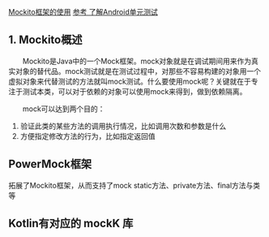 [Mockito框架的使用](https://blog.csdn.net/qq_17766199/article/details/78450007)
[参考 了解Android单元测试](https://juejin.im/post/5e153164f265da5d701ee34e#heading-15)

## 1. Mockito概述
&emsp;&emsp;Mockito是Java中的一个Mock框架。mock对象就是在调试期间用来作为真实对象的替代品。mock测试就是在测试过程中，对那些不容易构建的对象用一个虚拟对象来代替测试的方法就叫mock测试。什么要使用mock呢？关键就在于专注于测试本类，可以对于依赖的对象可以使用mock来得到，做到依赖隔离。

&emsp;&emsp;mock可以达到两个目的：
1. 验证此类的某些方法的调用执行情况，比如调用次数和参数是什么
2. 方便指定修改方法的行为，比如指定返回值

## PowerMock框架
拓展了Mockito框架，从而支持了mock static方法、private方法、final方法与类等

## Kotlin有对应的 mockK 库